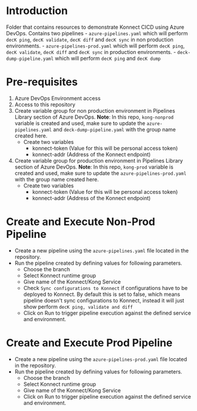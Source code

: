 # Introduction 
Folder that contains resources to demonstrate Konnect CICD using Azure DevOps. Contains two pipelines
    -  `azure-pipelines.yaml` which will perform `decK ping`, `decK validate`, `decK diff` and `decK sync` in non production environments.
    -  `azure-pipelines-prod.yaml` which will perform `decK ping`, `decK validate`, `decK diff` and `decK sync` in production environments.
    - `deck-dump-pipeline.yaml` which will perform `decK ping` and `decK dump`

# Pre-requisites
1. Azure DevOps Environment access
2. Access to this repository
3. Create variable group for non production environment in Pipelines Library section of Azure DevOps. **Note**: In this repo, `kong-nonprod` variable is created and used, make sure to update the `azure-pipelines.yaml` and `deck-dump-pipeline.yaml` with the group name created here. 
    - Create two variables
        - konnect-token (Value for this will be personal access token)
        - konnect-addr (Address of the Konnect endpoint)
4. Create variable group for production environment in Pipelines Library section of Azure DevOps. **Note**: In this repo, `kong-prod` variable is created and used, make sure to update the `azure-pipelines-prod.yaml` with the group name created here. 
    - Create two variables
        - konnect-token (Value for this will be personal access token)
        - konnect-addr (Address of the Konnect endpoint)

# Create and Execute Non-Prod Pipeline
- Create a new pipeline using the `azure-pipelines.yaml` file located in the repository.
- Run the pipeline created by defining values for following parameters.
    - Choose the branch
    - Select Konnect runtime group
    - Give name of the Konnect/Kong Service
    - Check `Sync configurations to Konnect` if configurations have to be deployed to Konnect. By default this is set to false, which means pipeline doesn't sync configurations to Konnect, instead it will just show perform `decK ping, validate and diff`
    - Click on Run to trigger pipeline execution against the defined service and environment.

# Create and Execute Prod Pipeline
- Create a new pipeline using the `azure-pipelines-prod.yaml` file located in the repository.
- Run the pipeline created by defining values for following parameters.
    - Choose the branch
    - Select Konnect runtime group
    - Give name of the Konnect/Kong Service
    - Click on Run to trigger pipeline execution against the defined service and environment.